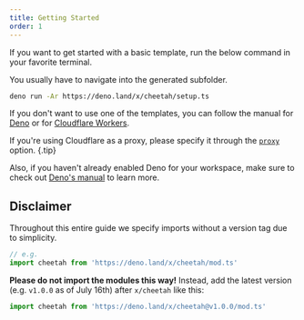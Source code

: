 ```yaml
---
title: Getting Started
order: 1
---
```


If you want to get started with a basic template, run the below command in your favorite terminal.

You usually have to navigate into the generated subfolder.

```bash
deno run -Ar https://deno.land/x/cheetah/setup.ts
```

If you don't want to use one of the templates, you can follow the manual for [Deno](/docs/setup/deno/) or for [Cloudflare Workers](/docs/setup/cloudflare-workers/).

If you're using Cloudflare as a proxy, please specify it through the [`proxy`](/docs/configuration/proxy/) option. {.tip}

Also, if you haven't already enabled Deno for your workspace, make sure to check out [Deno's manual](https://deno.land/manual/getting_started/setup_your_environment) to learn more.

## Disclaimer

Throughout this entire guide we specify imports without a version tag due to simplicity.

```ts
// e.g.
import cheetah from 'https://deno.land/x/cheetah/mod.ts'
```

**Please do not import the modules this way!** Instead, add the latest version (e.g. `v1.0.0` as of July 16th) after `x/cheetah` like this:

```ts
import cheetah from 'https://deno.land/x/cheetah@v1.0.0/mod.ts'
```
